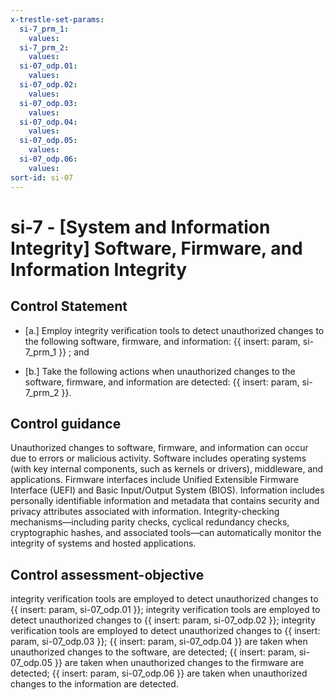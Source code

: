 ```yaml
---
x-trestle-set-params:
  si-7_prm_1:
    values:
  si-7_prm_2:
    values:
  si-07_odp.01:
    values:
  si-07_odp.02:
    values:
  si-07_odp.03:
    values:
  si-07_odp.04:
    values:
  si-07_odp.05:
    values:
  si-07_odp.06:
    values:
sort-id: si-07
---
```


# si-7 - \[System and Information Integrity\] Software, Firmware, and Information Integrity

## Control Statement

- \[a.\] Employ integrity verification tools to detect unauthorized changes to the following software, firmware, and information: {{ insert: param, si-7_prm_1 }} ; and

- \[b.\] Take the following actions when unauthorized changes to the software, firmware, and information are detected: {{ insert: param, si-7_prm_2 }}.

## Control guidance

Unauthorized changes to software, firmware, and information can occur due to errors or malicious activity. Software includes operating systems (with key internal components, such as kernels or drivers), middleware, and applications. Firmware interfaces include Unified Extensible Firmware Interface (UEFI) and Basic Input/Output System (BIOS). Information includes personally identifiable information and metadata that contains security and privacy attributes associated with information. Integrity-checking mechanisms—including parity checks, cyclical redundancy checks, cryptographic hashes, and associated tools—can automatically monitor the integrity of systems and hosted applications.

## Control assessment-objective

integrity verification tools are employed to detect unauthorized changes to {{ insert: param, si-07_odp.01 }};
integrity verification tools are employed to detect unauthorized changes to {{ insert: param, si-07_odp.02 }};
integrity verification tools are employed to detect unauthorized changes to {{ insert: param, si-07_odp.03 }};
{{ insert: param, si-07_odp.04 }} are taken when unauthorized changes to the software, are detected;
{{ insert: param, si-07_odp.05 }} are taken when unauthorized changes to the firmware are detected;
{{ insert: param, si-07_odp.06 }} are taken when unauthorized changes to the information are detected.
